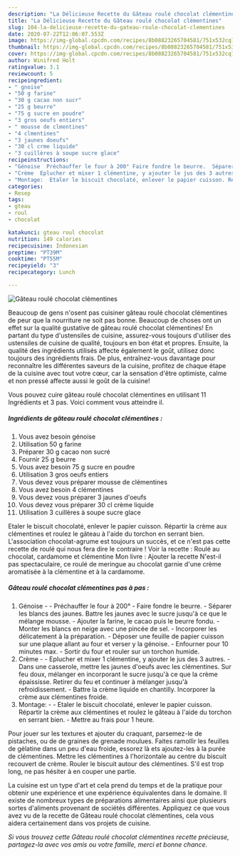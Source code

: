 ```yaml
---
description: "La Délicieuse Recette du Gâteau roulé chocolat clémentines"
title: "La Délicieuse Recette du Gâteau roulé chocolat clémentines"
slug: 104-la-delicieuse-recette-du-gateau-roule-chocolat-clementines
date: 2020-07-22T12:06:07.553Z
image: https://img-global.cpcdn.com/recipes/8b08823265704581/751x532cq70/gateau-roule-chocolat-clementines-photo-principale-de-la-recette.jpg
thumbnail: https://img-global.cpcdn.com/recipes/8b08823265704581/751x532cq70/gateau-roule-chocolat-clementines-photo-principale-de-la-recette.jpg
cover: https://img-global.cpcdn.com/recipes/8b08823265704581/751x532cq70/gateau-roule-chocolat-clementines-photo-principale-de-la-recette.jpg
author: Winifred Holt
ratingvalue: 3.1
reviewcount: 5
recipeingredient:
- " gnoise"
- "50 g farine"
- "30 g cacao non sucr"
- "25 g beurre"
- "75 g sucre en poudre"
- "3 gros oeufs entiers"
- " mousse de clmentines"
- "4 clmentines"
- "3 jaunes doeufs"
- "30 cl crme liquide"
- "3 cuillères à soupe sucre glace"
recipeinstructions:
- "Génoise  Préchauffer le four à 200° Faire fondre le beurre.  Séparer les blancs des jaunes. Battre les jaunes avec le sucre jusqu&#39;à ce que le mélange mousse. Ajouter la farine, le cacao puis le beurre fondu. Monter les blancs en neige avec une pincée de sel. Incorporer les délicatement à la préparation. Déposer une feuille de papier cuisson sur une plaque allant au four et verser y la génoise. Enfourner pour 10 minutes max. Sortir du four et rouler sur un torchon humide."
- "Crème  Eplucher et mixer 1 clémentine, y ajouter le jus des 3 autres. Dans une casserole, mettre les jaunes d&#39;oeufs avec les clémentines. Sur feu doux, mélanger en incorporant le sucre jusqu&#39;à ce que la crème épaississe. Retirer du feu et continuer à mélanger jusqu&#39;à refroidissement. Battre la crème liquide en chantilly. Incorporer la crème aux clémentines froide."
- "Montage:  Etaler le biscuit chocolaté, enlever le papier cuisson. Répartir la crème aux clémentines et roulez le gâteau à l&#39;aide du torchon en serrant bien. Mettre au frais pour 1 heure."
categories:
- Resep
tags:
- gteau
- roul
- chocolat

katakunci: gteau roul chocolat 
nutrition: 149 calories
recipecuisine: Indonesian
preptime: "PT39M"
cooktime: "PT55M"
recipeyield: "3"
recipecategory: Lunch

---
```



![Gâteau roulé chocolat clémentines](https://img-global.cpcdn.com/recipes/8b08823265704581/751x532cq70/gateau-roule-chocolat-clementines-photo-principale-de-la-recette.jpg)

Beaucoup de gens n'osent pas cuisiner gâteau roulé chocolat clémentines de peur que la nourriture ne soit pas bonne. Beaucoup de choses ont un effet sur la qualité gustative de gâteau roulé chocolat clémentines! En partant du type d'ustensiles de cuisine, assurez-vous toujours d'utiliser des ustensiles de cuisine de qualité, toujours en bon état et propres. Ensuite, la qualité des ingrédients utilisés affecte également le goût, utilisez donc toujours des ingrédients frais. De plus, entraînez-vous davantage pour reconnaître les différentes saveurs de la cuisine, profitez de chaque étape de la cuisine avec tout votre cœur, car la sensation d'être optimiste, calme et non pressé affecte aussi le goût de la cuisine!

<!--inarticleads1-->

Vous pouvez cuire gâteau roulé chocolat clémentines en utilisant 11 Ingrédients et 3 pas. Voici comment vous atteindre il.

##### Ingrédients de gâteau roulé chocolat clémentines :

1. Vous avez besoin  génoise
1. Utilisation 50 g farine
1. Préparer 30 g cacao non sucré
1. Fournir 25 g beurre
1. Vous avez besoin 75 g sucre en poudre
1. Utilisation 3 gros oeufs entiers
1. Vous devez vous préparer  mousse de clémentines
1. Vous avez besoin 4 clémentines
1. Vous devez vous préparer 3 jaunes d&#39;oeufs
1. Vous devez vous préparer 30 cl crème liquide
1. Utilisation 3 cuillères à soupe sucre glace


Etaler le biscuit chocolaté, enlever le papier cuisson. Répartir la crème aux clémentines et roulez le gâteau à l&#39;aide du torchon en serrant bien. L&#39;association chocolat-agrume est toujours un succès, et ce n&#39;est pas cette recette de roulé qui nous fera dire le contraire ! Voir la recette : Roulé au chocolat, cardamome et clémentine Mon livre : Ajouter la recette N&#39;est-il pas spectaculaire, ce roulé de meringue au chocolat garnie d&#39;une crème aromatisée à la clémentine et à la cardamome. 

<!--inarticleads2-->

##### Gâteau roulé chocolat clémentines pas à pas :

1. Génoise -  - Préchauffer le four à 200° - Faire fondre le beurre.  - Séparer les blancs des jaunes. Battre les jaunes avec le sucre jusqu&#39;à ce que le mélange mousse. - Ajouter la farine, le cacao puis le beurre fondu. - Monter les blancs en neige avec une pincée de sel. - Incorporer les délicatement à la préparation. - Déposer une feuille de papier cuisson sur une plaque allant au four et verser y la génoise. - Enfourner pour 10 minutes max. - Sortir du four et rouler sur un torchon humide.
1. Crème -  - Eplucher et mixer 1 clémentine, y ajouter le jus des 3 autres. - Dans une casserole, mettre les jaunes d&#39;oeufs avec les clémentines. Sur feu doux, mélanger en incorporant le sucre jusqu&#39;à ce que la crème épaississe. Retirer du feu et continuer à mélanger jusqu&#39;à refroidissement. - Battre la crème liquide en chantilly. Incorporer la crème aux clémentines froide.
1. Montage: -  - Etaler le biscuit chocolaté, enlever le papier cuisson. Répartir la crème aux clémentines et roulez le gâteau à l&#39;aide du torchon en serrant bien. - Mettre au frais pour 1 heure.


Pour jouer sur les textures et ajouter du craquant, parsemez-le de pistaches, ou de de graines de grenade moulues. Faites ramollir les feuilles de gélatine dans un peu d&#39;eau froide, essorez là ets ajoutez-les à la purée de clémentines. Mettre les clémentines à l&#39;horizontale au centre du biscuit recouvert de crème. Rouler le biscuit autour des clémentines. S&#39;il est trop long, ne pas hésiter à en couper une partie. 

<!--inarticleads1-->

<p>
La cuisine est un type d'art et cela prend du temps et de la pratique pour obtenir une expérience et une expérience équivalentes dans le domaine. Il existe de nombreux types de préparations alimentaires ainsi que plusieurs sortes d'aliments provenant de sociétés différentes. Appliquez ce que vous avez vu de la recette de Gâteau roulé chocolat clémentines, cela vous aidera certainement dans vos projets de cuisine.
</p>

<p>
<i>Si vous trouvez cette Gâteau roulé chocolat clémentines recette précieuse, partagez-la avec vos amis ou votre famille, merci et bonne chance.</i>
</p>
